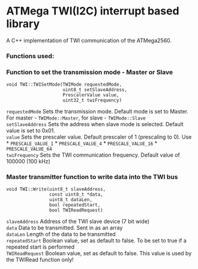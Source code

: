 # ATMega TWI(I2C) interrupt based library

A C++ implementation of TWI communication of the ATMega2560.

###  Functions used:

### Function to set the transmission mode - Master or Slave
```
void TWI::TWISetMode(TWIMode requestedMode, 
                     uint8_t setSlaveAddress, 
                     PrescalerValue value, 
                     uint32_t twiFrequency)
```
`requestedMode` Sets the transmission mode. Default mode is set to Master. For master - `TWIMode::Master`, for slave - `TWIMode::Slave`  
`setSlaveAddress` Sets the address when slave mode is selected. Default value is set to 0x01.  
`value` Sets the prescaler value. Default prescaler of 1 (prescaling to 0). Use
             * `PRESCALE_VALUE_1`
             * `PRESCALE_VALUE_4`
             * `PRESCALE_VALUE_16`
             * `PRESCALE_VALUE_64`  
`twiFrequency` Sets the TWI communication frequency. Default value of 100000 (100 kHz)

### Master transmitter function to write data into the TWI bus
```
void TWI::Write(uint8_t slaveAddress,
                const uint8_t *data,
                uint8_t dataLen,
                bool repeatedStart,
                bool TWIReadRequest)
```
`slaveAddress` Address of the TWI slave device (7 bit wide)  
`data` Data to be transmitted. Sent in as an array  
`dataLen` Length of the data to be transmitted  
`repeatedStart` Boolean value, set as default to false. To be set to true if a repeated start is performed  
`TWIReadRequest` Boolean value, set as default to false. This value is used by the TWIRead function only!  
